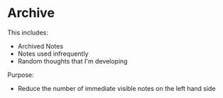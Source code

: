 # Archive

This includes:

* Archived Notes
* Notes used infrequently
* Random thoughts that I'm developing

Purpose:

* Reduce the number of immediate visible notes on the left hand side 

